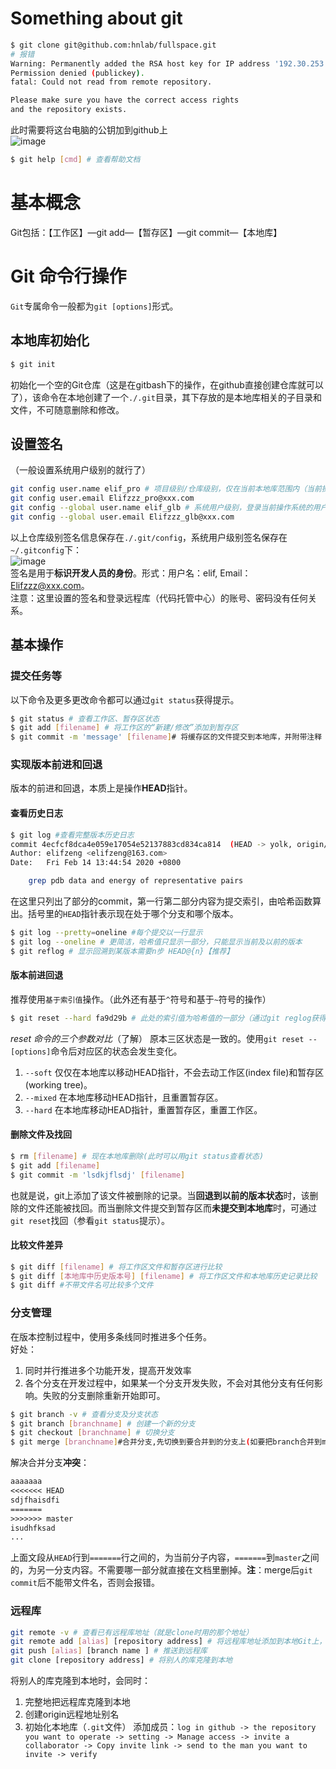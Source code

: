 # Something about git
```bash
$ git clone git@github.com:hnlab/fullspace.git
# 报错
Warning: Permanently added the RSA host key for IP address '192.30.253.113' to the list of known hosts.
Permission denied (publickey).
fatal: Could not read from remote repository.

Please make sure you have the correct access rights
and the repository exists.
```
此时需要将这台电脑的公钥加到github上  
![image](https://user-images.githubusercontent.com/52747634/71792098-547b6780-3072-11ea-8fc5-7c11a9ce6e02.png)  

```bash
$ git help [cmd] # 查看帮助文档
```

# 基本概念
Git包括：【工作区】—git add—【暂存区】—git commit—【本地库】
# Git 命令行操作
`Git`专属命令一般都为`git [options]`形式。
## 本地库初始化
```bash
$ git init 
```
初始化一个空的Git仓库（这是在gitbash下的操作，在github直接创建仓库就可以了），该命令在本地创建了一个`./.git`目录，其下存放的是本地库相关的子目录和文件，不可随意删除和修改。
## 设置签名
（一般设置系统用户级别的就行了）
```bash
git config user.name elif_pro # 项目级别/仓库级别，仅在当前本地库范围内（当前操作系统某文件夹下）有效（优先）
git config user.email Elifzzz_pro@xxx.com 
git config --global user.name elif_glb # 系统用户级别，登录当前操作系统的用户范围
git config --global user.email Elifzzz_glb@xxx.com 
```
以上仓库级别签名信息保存在`./.git/config`，系统用户级别签名保存在`~/.gitconfig`下：  
![image](https://user-images.githubusercontent.com/52747634/74800932-0499ec80-5310-11ea-8a21-7e565260c45c.png)  
签名是用于**标识开发人员的身份**。形式：用户名：elif, Email：Elifzzz@xxx.com。  
注意：这里设置的签名和登录远程库（代码托管中心）的账号、密码没有任何关系。
## 基本操作
### 提交任务等
以下命令及更多更改命令都可以通过`git status`获得提示。
```bash
$ git status # 查看工作区、暂存区状态
$ git add [filename] # 将工作区的“新建/修改”添加到暂存区
$ git commit -m 'message' [filename]# 将缓存区的文件提交到本地库，并附带注释
```
### 实现版本前进和回退
版本的前进和回退，本质上是操作**HEAD**指针。
#### 查看历史日志
```bash
$ git log #查看完整版本历史日志
commit 4ecfcf8dca4e059e17054e52137883cd834ca814  (HEAD -> yolk, origin/yolk)
Author: elifzeng <elifzeng@163.com>
Date:   Fri Feb 14 13:44:54 2020 +0800

    grep pdb data and energy of representative pairs
```
在这里只列出了部分的commit，第一行第二部分内容为提交索引，由哈希函数算出。括号里的`HEAD`指针表示现在处于哪个分支和哪个版本。
```bash
$ git log --pretty=oneline #每个提交以一行显示
$ git log --oneline # 更简洁，哈希值只显示一部分，只能显示当前及以前的版本
$ git reflog # 显示回溯到某版本需要n步 HEAD@{n}【推荐】
```
#### 版本前进回退
推荐使用`基于索引值`操作。（此外还有基于`^`符号和基于`~`符号的操作）
```bash
$ git reset --hard fa9d29b # 此处的索引值为哈希值的一部分（通过git reglog获得）
```
*reset 命令的三个参数对比*（了解）
原本三区状态是一致的。使用`git reset --[options]`命令后对应区的状态会发生变化。
1. `--soft` 仅仅在本地库以移动HEAD指针，不会去动工作区(index file)和暂存区(working tree)。
2. `--mixed` 在本地库移动HEAD指针，且重置暂存区。
3. `--hard` 在本地库移动HEAD指针，重置暂存区，重置工作区。
#### 删除文件及找回
```bash
$ rm [filename] # 现在本地库删除(此时可以用git status查看状态)
$ git add [filename]
$ git commit -m 'lsdkjflsdj' [filename]
```
也就是说，git上添加了该文件被删除的记录。当**回退到以前的版本状态**时，该删除的文件还能被找回。而当删除文件提交到暂存区而**未提交到本地库**时，可通过`git reset`找回（参看`git status`提示）。  
#### 比较文件差异
```bash
$ git diff [filename] # 将工作区文件和暂存区进行比较
$ git diff [本地库中历史版本号] [filename] # 将工作区文件和本地库历史记录比较
$ git diff #不带文件名可比较多个文件
```
### 分支管理
在版本控制过程中，使用多条线同时推进多个任务。  
好处：
1. 同时并行推进多个功能开发，提高开发效率
2. 各个分支在开发过程中，如果某一个分支开发失败，不会对其他分支有任何影响。失败的分支删除重新开始即可。
```bash
$ git branch -v # 查看分支及分支状态
$ git branch [branchname] # 创建一个新的分支
$ git checkout [branchname] # 切换分支
$ git merge [branchname]#合并分支,先切换到要合并到的分支上(如要把branch合并到master上，就先切换到master分支)，再执行merge命令
```
解决合并分支**冲突**：
```txt
aaaaaaa
<<<<<<< HEAD
sdjfhaisdfi
=======
>>>>>>> master
isudhfksad
...
```
上面文段从`HEAD`行到`=======`行之间的，为当前分子内容，`=======`到`master`之间的，为另一分支内容。不需要哪一部分就直接在文档里删掉。**注**：merge后`git commit`后不能带文件名，否则会报错。
### 远程库
```bash
git remote -v # 查看已有远程库地址（就是clone时用的那个地址）
git remote add [alias] [repository address] # 将远程库地址添加到本地Git上，并取了个别名
git push [alias] [branch name ] # 推送到远程库
git clone [repository address] # 将别人的库克隆到本地
```
将别人的库克隆到本地时，会同时：
1. 完整地把远程库克隆到本地
2. 创建origin远程地址别名
3. 初始化本地库（`.git`文件）
添加成员：`log in github -> the repository you want to operate -> setting -> Manage access -> invite a collaborator -> Copy invite link -> send to the man you want to invite -> verify`
